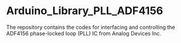 # Arduino_Library_PLL_ADF4156
The repository contains the codes for interfacing and controlling the ADF4156 phase-locked loop (PLL) IC from Analog Devices Inc.
